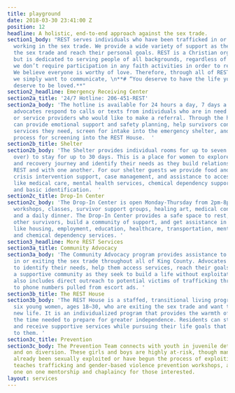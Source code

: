 ```yaml
---
title: playground
date: 2018-03-30 23:41:00 Z
position: 12
headline: A holistic, end-to-end approach against the sex trade.
section1_body: "REST serves individuals who have been trafficked in or have experience
  working in the sex trade. We provide a wide variety of support as they seek to exit
  the sex trade and reach their personal goals. REST is a Christian organization,
  but is dedicated to serving people of all backgrounds, regardless of faith, and
  we don’t require participation in any faith activities in order to receive assistance.
  We believe everyone is worthy of love. Therefore, through all of REST services,
  we simply want to communicate, \n**# “You deserve to have the life you want. You
  deserve to be loved.**"
section2_headline: Emergency Receiving Center
section2a_title: '24/7 Hotline: 206-451-REST'
section2a_body: 'The hotline is available for 24 hours a day, 7 days a week. Skilled
  advocates respond to calls or texts from individuals who are in need of assistance
  or service providers who would like to make a referral. Through the hotline, we
  can provide emotional support and safety planning, help survivors connect to the
  services they need, screen for intake into the emergency shelter, and start the
  process for screening into the REST House.  '
section2b_title: Shelter
section2b_body: 'The Shelter provides individual rooms for up to seven women (18 or
  over) to stay for up to 30 days. This is a place for women to explore their healing
  and recovery journey and identify their needs as they build relationships within
  REST and with one another. For our shelter guests we provide food and hygiene supplies,
  crisis intervention support, case management, and assistance to access resources
  like medical care, mental health services, chemical dependency support, transportation
  and basic identification.  '
section2c_title: Drop-In Center
section2c_body: 'The Drop-In Center is open Monday-Thursday from 2pm-8pm, providing
  workshops, classes, survivor support groups, healing art, medical consultation,
  and a daily dinner. The Drop-In Center provides a safe space to rest, connect with
  other survivors, build a community of support, and get assistance in accessing resources
  like housing, employment, education, healthcare, transportation, mental health services,
  and chemical dependency services. '
section3_headline: More REST Services
section3a_title: Community Advocacy
section3a_body: 'The Community Advocacy program provides assistance to people currently
  in or exiting the sex trade throughout all of King County. Advocates meet with survivors
  to identify their needs, help them access services, reach their goals, and develop
  a supportive community as they seek to build a life without exploitation. This program
  also includes direct outreach to potential victims of trafficking through text messages
  to phone numbers pulled from escort ads. '
section3b_title: The REST House
section3b_body: 'The REST House is a staffed, transitional living program for up to
  six young women, ages 18–30, who are exiting the sex trade and want to pursue a
  new life. It is an individualized program that provides the warmth of a home and
  the time needed to prepare for greater independence. Residents can stay for a year,
  and receive supportive services while pursuing their life goals that are most important
  to them. '
section3c_title: Prevention
section3c_body: The Prevention Team connects with youth in juvenile detention centers,
  and on diversion. These girls and boys are highly at-risk, though many of them have
  already been sexually exploited or have begun the process of exploiting. This team
  teaches trafficking and gender-based violence prevention workshops, and provides
  one on one mentorship and chaplaincy for those interested.
layout: services
---
```


